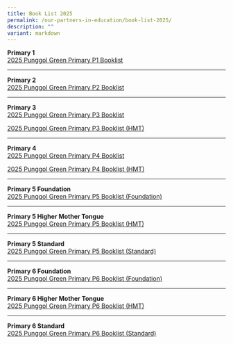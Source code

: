 ```yaml
---
title: Book List 2025
permalink: /our-partners-in-education/book-list-2025/
description: ""
variant: markdown
---
```

**Primary 1**<br>
[2025 Punggol Green Primary P1 Booklist](/files/Partners%20in%20Education/2025_P1_Booklist.pdf)

---

**Primary 2** <br>
[2025 Punggol Green Primary P2 Booklist](/files/Partners%20in%20Education/2025_P2_Booklist.pdf)

---

**Primary 3**<br>
[2025 Punggol Green Primary P3 Booklist](/files/Partners%20in%20Education/2025_P3_Booklist.pdf)
<br>

[2025 Punggol Green Primary P3 Booklist (HMT)](/files/Partners%20in%20Education/2025_P3_HMT_Booklist.pdf)

---

**Primary 4**<br>
[2025 Punggol Green Primary P4 Booklist](/files/Partners%20in%20Education/2025_P4_Booklist.pdf)
<br>

[2025 Punggol Green Primary P4 Booklist (HMT)](/files/Partners%20in%20Education/2025_P4_HMT_Booklist.pdf)

---

**Primary 5 Foundation**<br>
[2025 Punggol Green Primary P5 Booklist (Foundation)](/files/Partners%20in%20Education/2025_P5_Foundation_Booklist.pdf)

---

**Primary 5 Higher Mother Tongue**<br>
[2025 Punggol Green Primary P5 Booklist (HMT)](/files/Partners%20in%20Education/2025_P5_HMT_Booklist.pdf)

---

**Primary 5 Standard**<br>
[2025 Punggol Green Primary P5 Booklist (Standard)](/files/Partners%20in%20Education/2025_P5_Booklist.pdf)

---

**Primary 6 Foundation**<br>
[2025 Punggol Green Primary P6 Booklist (Foundation)](/files/Partners%20in%20Education/2025_P6_Foundation_Booklist.pdf)

---

**Primary 6 Higher Mother Tongue**<br>
[2025 Punggol Green Primary P6 Booklist (HMT)](/files/Partners%20in%20Education/2025_P6_HMT_Booklist.pdf)

---

**Primary 6 Standard**<br>
[2025 Punggol Green Primary P6 Booklist (Standard)](/files/Partners%20in%20Education/2025_P6_Booklist.pdf)